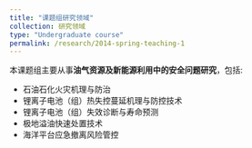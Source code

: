 ```yaml
---
title: "课题组研究领域"
collection: 研究领域
type: "Undergraduate course"
permalink: /research/2014-spring-teaching-1
---
```


本课题组主要从事**油气资源及新能源利用中的安全问题研究**，包括:

- 石油石化火灾机理与防治
- 锂离子电池（组）热失控蔓延机理与防控技术
- 锂离子电池（组）失效诊断与寿命预测
- 极地溢油快速处置技术
- 海洋平台应急撤离风险管控


